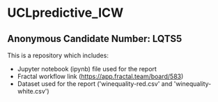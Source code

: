 # UCLpredictive_ICW
## Anonymous Candidate Number: LQTS5

This is a repository which includes:

* Jupyter notebook (ipynb) file used for the report
* Fractal workflow link (https://app.fractal.team/board/583)
* Dataset used for the report ('winequality-red.csv' and 'winequality-white.csv')

